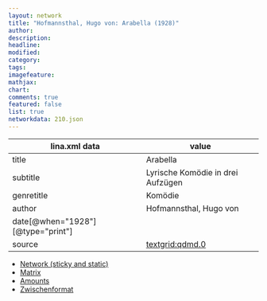 ```yaml
---
layout: network
title: "Hofmannsthal, Hugo von: Arabella (1928)"
author:
description:
headline:
modified:
category:
tags:
imagefeature: 
mathjax: 
chart: 
comments: true
featured: false
list: true
networkdata: 210.json
---
```

lina.xml data  | value
------------- | -------------
title|Arabella
subtitle|Lyrische Komödie in drei Aufzügen
genretitle|Komödie
author|Hofmannsthal, Hugo von
date[@when="1928"][@type="print"]|
source|[textgrid:qdmd.0](https://textgridlab.org/1.0/tgcrud-public/rest/textgrid:qdmd.0/data)



* [Network (sticky and static)](/network210)
* [Matrix](/matrix210)
* [Amounts](/amount210)
* [Zwischenformat](/lina210 )
